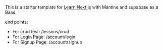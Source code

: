 This is a starter template for [Learn Next.js](https://nextjs.org/learn) with Mantine and supabase as a Baas

end points:
  - For crud test: /lessons/crud
  - For Login Page: /account/login
  - For Signup Page: /account/signup
